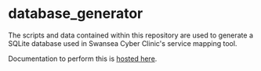 # database_generator
The scripts and data contained within this repository are used to generate a SQLite database used in Swansea Cyber Clinic's service mapping tool.

Documentation to perform this is [hosted here](https://swansea-cyber-clinic.github.io/database_generator).